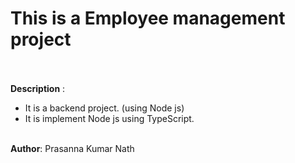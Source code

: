 # This is a Employee management project

<br><br>
<b>Description</b> :

<ul>
    <li>It is a backend project. (using Node js)</li>
    <li>It is implement Node js using TypeScript.</li>
</ul>
<br>
<b>Author</b>: Prasanna Kumar Nath
